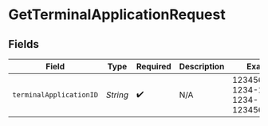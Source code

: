 # GetTerminalApplicationRequest


## Fields

| Field                                | Type                                 | Required                             | Description                          | Example                              |
| ------------------------------------ | ------------------------------------ | ------------------------------------ | ------------------------------------ | ------------------------------------ |
| `terminalApplicationID`              | *String*                             | :heavy_check_mark:                   | N/A                                  | 12345678-1234-1234-1234-123456789012 |